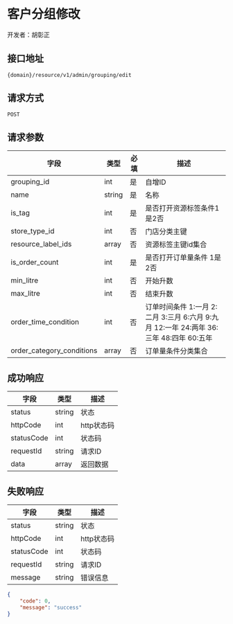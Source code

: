 # 客户分组修改

开发者：胡彰正

## 接口地址

`{domain}/resource/v1/admin/grouping/edit`

## 请求方式

`POST`

## 请求参数

| 字段 | 类型 | 必填  | 描述 |
| - | - | - | - |
| grouping_id | int | 是 | 自增ID |
| name | string | 是 | 名称 |
| is_tag | int | 是 | 是否打开资源标签条件1是2否 |
| store_type_id | int | 否 | 门店分类主键 |
| resource_label_ids | array | 否 |  资源标签主键id集合 |
| is_order_count | int | 是 | 是否打开订单量条件 1是2否 |
| min_litre | int | 否 | 开始升数  |
| max_litre | int | 否 | 结束升数  |
| order_time_condition | int | 否 | 订单时间条件 1:一月 2:二月 3:三月 6:六月 9:九月 12:一年 24:两年 36:三年 48:四年 60:五年  |
| order_category_conditions | array | 否 | 订单量条件分类集合 |

## 成功响应

| 字段       | 类型    | 描述        |
| ---------- | ------- | ----------- |
| status    | string  | 状态    |
| httpCode     | int  | http状态码    |
| statusCode | int  | 状态码 |
| requestId | string  | 请求ID |
| data  | array  | 返回数据      |

## 失败响应

| 字段       | 类型    | 描述        |
| ---------- | ------- | ----------- |
| status    | string  | 状态    |
| httpCode     | int  | http状态码    |
| statusCode | int  | 状态码 |
| requestId | string  | 请求ID |
| message  | string  | 错误信息      |

```json
{
    "code": 0,
    "message": "success"
}
```
